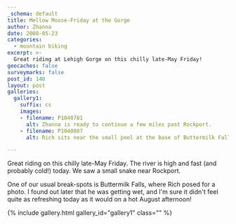 ```yaml
---
_schema: default
title: Mellow Moose-Friday at the Gorge
author: Zhanna
date: 2008-05-23
categories:
  - mountain biking
excerpt: >- 
  Great riding at Lehigh Gorge on this chilly late-May Friday!
geocaches: false
surveymarks: false
post_id: 148
layout: post
galleries:
  gallery1:
    suffix: cs
    images:
    - filename: P1040781
      alt: Zhanna is ready to continue a few miles past Rockport.
    - filename: P1040807
      alt: Rich sits near the small pool at the base of Buttermilk Falls.   

---
```


Great riding on this chilly late-May Friday. The river is high and fast (and probably cold!) today.  We saw a small snake near Rockport.

One of our usual break-spots is Buttermilk Falls, where Rich posed for a photo. I found out later that he was getting wet, and I'm sure it didn't feel quite as refreshing today as it would on a hot August afternoon!

{% include gallery.html gallery_id="gallery1" class="" %}